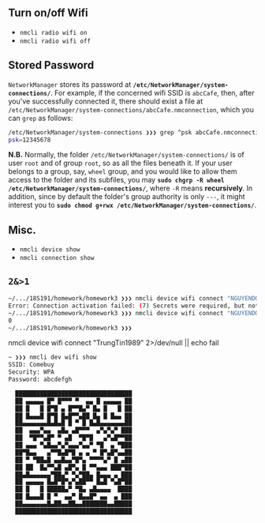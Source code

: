 ## Turn on/off Wifi
- `nmcli radio wifi on`
- `nmcli radio wifi off`

## Stored Password
`NetworkManager` stores its password at **`/etc/NetworkManager/system-connections/`**.
For example, if the concerned wifi SSID is `abcCafe`, then, after you've successfully connected it,
there should exist a file at `/etc/NetworkManager/system-connections/abcCafe.nmconnection`, which
you can `grep` as follows:
```bash
/etc/NetworkManager/system-connections ❯❯❯ grep ^psk abcCafe.nmconnection
psk=12345678
```

**N.B.** Normally, the folder `/etc/NetworkManager/system-connections/` is of user `root` and of group `root`, so as all the files beneath it. If your user belongs to a group, say, `wheel` group, and you would like to
allow them access to the folder and its subfiles, you may **`sudo chgrp -R wheel /etc/NetworkManager/system-connections/`**, where `-R` means **recursively**. In addition, since by default the folder's group authority is only `---`, it might interest you to **`sudo chmod g+rwx /etc/NetworkManager/system-connections/`**.


## Misc.
- `nmcli device show`
- `nmcli connection show`


## `2&>1`
```bash
~/.../18S191/homework/homework3 ❯❯❯ nmcli device wifi connect "NGUYENDO" || echo 0
Error: Connection activation failed: (7) Secrets were required, but not provided.
~/.../18S191/homework/homework3 ❯❯❯ nmcli device wifi connect "NGUYENDO" 2&>1 || echo 0
0
~/.../18S191/homework/homework3 ❯❯❯
```

nmcli device wifi connect "TrungTin1989" 2>/dev/null || echo fail

```bash
~ ❯❯❯ nmcli dev wifi show
SSID: Comebuy
Security: WPA
Password: abcdefgh

  █████████████████████████████████
  ██ ▄▄▄▄▄ █▀ █▀▀▀ ▀  ▄▄ █ ▄▄▄▄▄ ██
  ██ █   █ █▀█ ▄ █▀▀█▄▀ █▄ █   █ ██
  ██ █▄▄▄█ █▀█ █▄█▀▀▄██ █▄ █ █▄▄ ██
  ██▄▄▄▄▄▄▄█▄█▄█ █ ▀ █ █▄█▄▄▄▄▄▄▄██
  ██  ▄▄▄▀▄▄  ▄█▄ ▄█▀▀▀  ▄▀▄▀▄▀ ███
  ██  ▀█▀▀▄█▀ ▀ ▄█  ▀█▀█   ▄▀▄█▀▀██
  ██ ▄▄▄ ▀▄█▄▄▀▄▀▄▄▄▀▄▄▀ ▀█  ▄ ▀███
  ██▀█▄▄   ▄▀▀█▄█▀█ ▄ ▄ ▀ █▀▄█▀▄▄██
  ██ ▀ ▀██▄█ ▄▄█▄▄▀█▀▄ ▀▀▀▀▄▀ █ ▄██
  ██ ██  █▄▀▀▄█ ▄█▀▄ █ ▀▀▄▄▄ ███▀██
  ██▄█▄▄▄▄▄▄▀██▄▀ ▀▄▀██▄ █▄▄▄ ▄ ███
  ██ ▄▄▄▄▄ █▄█▀█▀▄▀▄██▀▀ █▄█ ▀▄█▀██
  ██ █   █ █████▄▀ ▀█▄ ▄█▄▄▄▄  ████
  ██ █▄▄▄█ █ ▀  ▄▄▀ █▄▄█▀ ▄▄  ▄ ███
  ██▄▄▄▄▄▄▄█▄██▄▄██▄▄███████▄▄█████
  █████████████████████████████████

```

